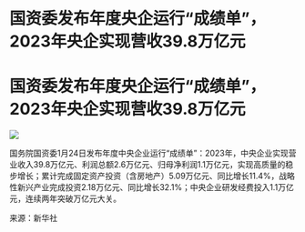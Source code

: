 # 国资委发布年度央企运行“成绩单”，2023年央企实现营收39.8万亿元

# 国资委发布年度央企运行“成绩单”，2023年央企实现营收39.8万亿元

![](https://inews.gtimg.com/om_bt/O2MejBkZRciRGRLL_LBrU12R8rCH9FPXFGw5GDEBEP5CkAA/1000)

国务院国资委1月24日发布年度中央企业运行“成绩单”：2023年，中央企业实现营业收入39.8万亿元、利润总额2.6万亿元、归母净利润1.1万亿元，实现高质量的稳步增长；累计完成固定资产投资（含房地产）5.09万亿元、同比增长11.4%，战略性新兴产业完成投资2.18万亿元、同比增长32.1%；中央企业研发经费投入1.1万亿元，连续两年突破万亿元大关。

来源：新华社

